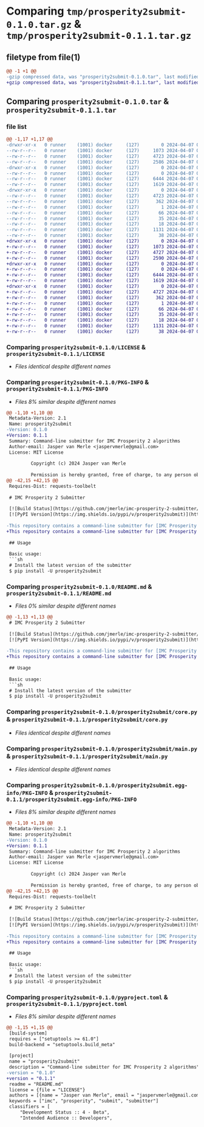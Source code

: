 # Comparing `tmp/prosperity2submit-0.1.0.tar.gz` & `tmp/prosperity2submit-0.1.1.tar.gz`

## filetype from file(1)

```diff
@@ -1 +1 @@
-gzip compressed data, was "prosperity2submit-0.1.0.tar", last modified: Sun Apr  7 00:58:34 2024, max compression
+gzip compressed data, was "prosperity2submit-0.1.1.tar", last modified: Sun Apr  7 01:01:25 2024, max compression
```

## Comparing `prosperity2submit-0.1.0.tar` & `prosperity2submit-0.1.1.tar`

### file list

```diff
@@ -1,17 +1,17 @@
-drwxr-xr-x   0 runner    (1001) docker     (127)        0 2024-04-07 00:58:34.862799 prosperity2submit-0.1.0/
--rw-r--r--   0 runner    (1001) docker     (127)     1073 2024-04-07 00:58:22.000000 prosperity2submit-0.1.0/LICENSE
--rw-r--r--   0 runner    (1001) docker     (127)     4723 2024-04-07 00:58:34.862799 prosperity2submit-0.1.0/PKG-INFO
--rw-r--r--   0 runner    (1001) docker     (127)     2586 2024-04-07 00:58:22.000000 prosperity2submit-0.1.0/README.md
-drwxr-xr-x   0 runner    (1001) docker     (127)        0 2024-04-07 00:58:34.862799 prosperity2submit-0.1.0/prosperity2submit/
--rw-r--r--   0 runner    (1001) docker     (127)        0 2024-04-07 00:58:22.000000 prosperity2submit-0.1.0/prosperity2submit/__init__.py
--rw-r--r--   0 runner    (1001) docker     (127)     6444 2024-04-07 00:58:22.000000 prosperity2submit-0.1.0/prosperity2submit/core.py
--rw-r--r--   0 runner    (1001) docker     (127)     1619 2024-04-07 00:58:22.000000 prosperity2submit-0.1.0/prosperity2submit/main.py
-drwxr-xr-x   0 runner    (1001) docker     (127)        0 2024-04-07 00:58:34.862799 prosperity2submit-0.1.0/prosperity2submit.egg-info/
--rw-r--r--   0 runner    (1001) docker     (127)     4723 2024-04-07 00:58:34.000000 prosperity2submit-0.1.0/prosperity2submit.egg-info/PKG-INFO
--rw-r--r--   0 runner    (1001) docker     (127)      362 2024-04-07 00:58:34.000000 prosperity2submit-0.1.0/prosperity2submit.egg-info/SOURCES.txt
--rw-r--r--   0 runner    (1001) docker     (127)        1 2024-04-07 00:58:34.000000 prosperity2submit-0.1.0/prosperity2submit.egg-info/dependency_links.txt
--rw-r--r--   0 runner    (1001) docker     (127)       66 2024-04-07 00:58:34.000000 prosperity2submit-0.1.0/prosperity2submit.egg-info/entry_points.txt
--rw-r--r--   0 runner    (1001) docker     (127)       35 2024-04-07 00:58:34.000000 prosperity2submit-0.1.0/prosperity2submit.egg-info/requires.txt
--rw-r--r--   0 runner    (1001) docker     (127)       18 2024-04-07 00:58:34.000000 prosperity2submit-0.1.0/prosperity2submit.egg-info/top_level.txt
--rw-r--r--   0 runner    (1001) docker     (127)     1131 2024-04-07 00:58:31.000000 prosperity2submit-0.1.0/pyproject.toml
--rw-r--r--   0 runner    (1001) docker     (127)       38 2024-04-07 00:58:34.862799 prosperity2submit-0.1.0/setup.cfg
+drwxr-xr-x   0 runner    (1001) docker     (127)        0 2024-04-07 01:01:25.926389 prosperity2submit-0.1.1/
+-rw-r--r--   0 runner    (1001) docker     (127)     1073 2024-04-07 01:01:21.000000 prosperity2submit-0.1.1/LICENSE
+-rw-r--r--   0 runner    (1001) docker     (127)     4727 2024-04-07 01:01:25.926389 prosperity2submit-0.1.1/PKG-INFO
+-rw-r--r--   0 runner    (1001) docker     (127)     2590 2024-04-07 01:01:21.000000 prosperity2submit-0.1.1/README.md
+drwxr-xr-x   0 runner    (1001) docker     (127)        0 2024-04-07 01:01:25.926389 prosperity2submit-0.1.1/prosperity2submit/
+-rw-r--r--   0 runner    (1001) docker     (127)        0 2024-04-07 01:01:21.000000 prosperity2submit-0.1.1/prosperity2submit/__init__.py
+-rw-r--r--   0 runner    (1001) docker     (127)     6444 2024-04-07 01:01:21.000000 prosperity2submit-0.1.1/prosperity2submit/core.py
+-rw-r--r--   0 runner    (1001) docker     (127)     1619 2024-04-07 01:01:21.000000 prosperity2submit-0.1.1/prosperity2submit/main.py
+drwxr-xr-x   0 runner    (1001) docker     (127)        0 2024-04-07 01:01:25.926389 prosperity2submit-0.1.1/prosperity2submit.egg-info/
+-rw-r--r--   0 runner    (1001) docker     (127)     4727 2024-04-07 01:01:25.000000 prosperity2submit-0.1.1/prosperity2submit.egg-info/PKG-INFO
+-rw-r--r--   0 runner    (1001) docker     (127)      362 2024-04-07 01:01:25.000000 prosperity2submit-0.1.1/prosperity2submit.egg-info/SOURCES.txt
+-rw-r--r--   0 runner    (1001) docker     (127)        1 2024-04-07 01:01:25.000000 prosperity2submit-0.1.1/prosperity2submit.egg-info/dependency_links.txt
+-rw-r--r--   0 runner    (1001) docker     (127)       66 2024-04-07 01:01:25.000000 prosperity2submit-0.1.1/prosperity2submit.egg-info/entry_points.txt
+-rw-r--r--   0 runner    (1001) docker     (127)       35 2024-04-07 01:01:25.000000 prosperity2submit-0.1.1/prosperity2submit.egg-info/requires.txt
+-rw-r--r--   0 runner    (1001) docker     (127)       18 2024-04-07 01:01:25.000000 prosperity2submit-0.1.1/prosperity2submit.egg-info/top_level.txt
+-rw-r--r--   0 runner    (1001) docker     (127)     1131 2024-04-07 01:01:23.000000 prosperity2submit-0.1.1/pyproject.toml
+-rw-r--r--   0 runner    (1001) docker     (127)       38 2024-04-07 01:01:25.926389 prosperity2submit-0.1.1/setup.cfg
```

### Comparing `prosperity2submit-0.1.0/LICENSE` & `prosperity2submit-0.1.1/LICENSE`

 * *Files identical despite different names*

### Comparing `prosperity2submit-0.1.0/PKG-INFO` & `prosperity2submit-0.1.1/PKG-INFO`

 * *Files 8% similar despite different names*

```diff
@@ -1,10 +1,10 @@
 Metadata-Version: 2.1
 Name: prosperity2submit
-Version: 0.1.0
+Version: 0.1.1
 Summary: Command-line submitter for IMC Prosperity 2 algorithms
 Author-email: Jasper van Merle <jaspervmerle@gmail.com>
 License: MIT License
         
         Copyright (c) 2024 Jasper van Merle
         
         Permission is hereby granted, free of charge, to any person obtaining a copy
@@ -42,15 +42,15 @@
 Requires-Dist: requests-toolbelt
 
 # IMC Prosperity 2 Submitter
 
 [![Build Status](https://github.com/jmerle/imc-prosperity-2-submitter/workflows/Build/badge.svg)](https://github.com/jmerle/imc-prosperity-2-submitter/actions/workflows/build.yml)
 [![PyPI Version](https://img.shields.io/pypi/v/prosperity2submit)](https://pypi.org/project/prosperity2submit/)
 
-This repository contains a command-line submitter for [IMC Prosperity 2](https://prosperity.imc.com/) algorithms. It uploads the algorithm, monitors its progress, downloads the logs, logs the final profit / loss, and opens the result in my [IMC Prosperity 2 Visualizer](https://github.com/jmerle/imc-prosperity-2-visualizer) (optional), all in one command.
+This repository contains a command-line submitter for [IMC Prosperity 2](https://prosperity.imc.com/) algorithms. It uploads the algorithm, monitors its progress, downloads the logs, logs the final profit / loss, and opens the submission in my [IMC Prosperity 2 Visualizer](https://github.com/jmerle/imc-prosperity-2-visualizer) (optional), all in one command.
 
 ## Usage
 
 Basic usage:
 ```sh
 # Install the latest version of the submitter
 $ pip install -U prosperity2submit
```

### Comparing `prosperity2submit-0.1.0/README.md` & `prosperity2submit-0.1.1/README.md`

 * *Files 0% similar despite different names*

```diff
@@ -1,13 +1,13 @@
 # IMC Prosperity 2 Submitter
 
 [![Build Status](https://github.com/jmerle/imc-prosperity-2-submitter/workflows/Build/badge.svg)](https://github.com/jmerle/imc-prosperity-2-submitter/actions/workflows/build.yml)
 [![PyPI Version](https://img.shields.io/pypi/v/prosperity2submit)](https://pypi.org/project/prosperity2submit/)
 
-This repository contains a command-line submitter for [IMC Prosperity 2](https://prosperity.imc.com/) algorithms. It uploads the algorithm, monitors its progress, downloads the logs, logs the final profit / loss, and opens the result in my [IMC Prosperity 2 Visualizer](https://github.com/jmerle/imc-prosperity-2-visualizer) (optional), all in one command.
+This repository contains a command-line submitter for [IMC Prosperity 2](https://prosperity.imc.com/) algorithms. It uploads the algorithm, monitors its progress, downloads the logs, logs the final profit / loss, and opens the submission in my [IMC Prosperity 2 Visualizer](https://github.com/jmerle/imc-prosperity-2-visualizer) (optional), all in one command.
 
 ## Usage
 
 Basic usage:
 ```sh
 # Install the latest version of the submitter
 $ pip install -U prosperity2submit
```

### Comparing `prosperity2submit-0.1.0/prosperity2submit/core.py` & `prosperity2submit-0.1.1/prosperity2submit/core.py`

 * *Files identical despite different names*

### Comparing `prosperity2submit-0.1.0/prosperity2submit/main.py` & `prosperity2submit-0.1.1/prosperity2submit/main.py`

 * *Files identical despite different names*

### Comparing `prosperity2submit-0.1.0/prosperity2submit.egg-info/PKG-INFO` & `prosperity2submit-0.1.1/prosperity2submit.egg-info/PKG-INFO`

 * *Files 8% similar despite different names*

```diff
@@ -1,10 +1,10 @@
 Metadata-Version: 2.1
 Name: prosperity2submit
-Version: 0.1.0
+Version: 0.1.1
 Summary: Command-line submitter for IMC Prosperity 2 algorithms
 Author-email: Jasper van Merle <jaspervmerle@gmail.com>
 License: MIT License
         
         Copyright (c) 2024 Jasper van Merle
         
         Permission is hereby granted, free of charge, to any person obtaining a copy
@@ -42,15 +42,15 @@
 Requires-Dist: requests-toolbelt
 
 # IMC Prosperity 2 Submitter
 
 [![Build Status](https://github.com/jmerle/imc-prosperity-2-submitter/workflows/Build/badge.svg)](https://github.com/jmerle/imc-prosperity-2-submitter/actions/workflows/build.yml)
 [![PyPI Version](https://img.shields.io/pypi/v/prosperity2submit)](https://pypi.org/project/prosperity2submit/)
 
-This repository contains a command-line submitter for [IMC Prosperity 2](https://prosperity.imc.com/) algorithms. It uploads the algorithm, monitors its progress, downloads the logs, logs the final profit / loss, and opens the result in my [IMC Prosperity 2 Visualizer](https://github.com/jmerle/imc-prosperity-2-visualizer) (optional), all in one command.
+This repository contains a command-line submitter for [IMC Prosperity 2](https://prosperity.imc.com/) algorithms. It uploads the algorithm, monitors its progress, downloads the logs, logs the final profit / loss, and opens the submission in my [IMC Prosperity 2 Visualizer](https://github.com/jmerle/imc-prosperity-2-visualizer) (optional), all in one command.
 
 ## Usage
 
 Basic usage:
 ```sh
 # Install the latest version of the submitter
 $ pip install -U prosperity2submit
```

### Comparing `prosperity2submit-0.1.0/pyproject.toml` & `prosperity2submit-0.1.1/pyproject.toml`

 * *Files 8% similar despite different names*

```diff
@@ -1,15 +1,15 @@
 [build-system]
 requires = ["setuptools >= 61.0"]
 build-backend = "setuptools.build_meta"
 
 [project]
 name = "prosperity2submit"
 description = "Command-line submitter for IMC Prosperity 2 algorithms"
-version = "0.1.0"
+version = "0.1.1"
 readme = "README.md"
 license = {file = "LICENSE"}
 authors = [{name = "Jasper van Merle", email = "jaspervmerle@gmail.com"}]
 keywords = ["imc", "prosperity", "submit", "submitter"]
 classifiers = [
     "Development Status :: 4 - Beta",
     "Intended Audience :: Developers",
```

